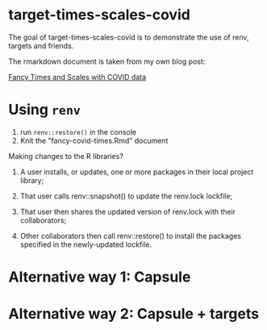 
# target-times-scales-covid

<!-- badges: start -->
<!-- badges: end -->

The goal of target-times-scales-covid is to demonstrate the use of renv, targets and friends.

The rmarkdown document is taken from my own blog post:

[Fancy Times and Scales with COVID data](https://www.njtierney.com/post/2020/10/11/times-scales-covid/)

# Using `renv`

1. run `renv::restore()` in the console
2. Knit the "fancy-covid-times.Rmd" document

Making changes to the R libraries?

1. A user installs, or updates, one or more packages in their local project library;

2. That user calls renv::snapshot() to update the renv.lock lockfile;

3. That user then shares the updated version of renv.lock with their collaborators;

4. Other collaborators then call renv::restore() to install the packages specified in the newly-updated lockfile.


# Alternative way 1: Capsule


# Alternative way 2: Capsule + targets



